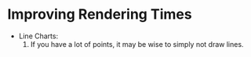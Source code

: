 # Improving Rendering Times
- Line Charts:
  1. If you have a lot of points, it may be wise to simply not draw lines.
